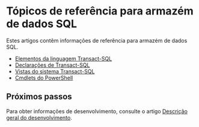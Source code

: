 <properties
   pageTitle="Tópicos de referência do armazém de dados SQL | Microsoft Azure"
   description="Conteúdo disponíveis links de referência para armazém de dados SQL."
   services="sql-data-warehouse"
   documentationCenter="NA"
   authors="barbkess"
   manager="jhubbard"
   editor=""/>

<tags
   ms.service="sql-data-warehouse"
   ms.devlang="NA"
   ms.topic="article"
   ms.tgt_pltfrm="NA"
   ms.workload="data-services"
   ms.date="08/08/2016"
   ms.author="barbkess;sonyama"/>

# <a name="reference-topics-for-sql-data-warehouse"></a>Tópicos de referência para armazém de dados SQL

Estes artigos contêm informações de referência para armazém de dados SQL.

- [Elementos da linguagem Transact-SQL][]
- [Declarações de Transact-SQL][]
- [Vistas do sistema Transact-SQL][]
- [Cmdlets do PowerShell][]



## <a name="next-steps"></a>Próximos passos
Para obter informações de desenvolvimento, consulte o artigo [Descrição geral do desenvolvimento][].

<!--Image references-->

<!--Article references-->
[Descrição geral do desenvolvimento]: sql-data-warehouse-overview-develop.md
[Elementos da linguagem Transact-SQL]: sql-data-warehouse-reference-tsql-language-elements.md
[Declarações de Transact-SQL]: sql-data-warehouse-reference-tsql-statements.md
[Vistas do sistema Transact-SQL]: sql-data-warehouse-reference-tsql-system-views.md
[Cmdlets do PowerShell]: sql-data-warehouse-reference-powershell-cmdlets.md


<!--MSDN references-->

